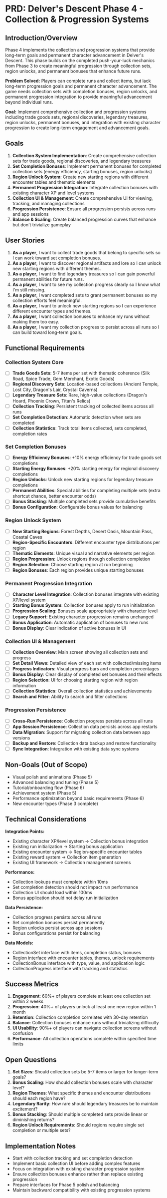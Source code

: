 # PRD: Delver's Descent Phase 4 - Collection & Progression Systems

## Introduction/Overview

Phase 4 implements the collection and progression systems that provide long-term goals and permanent character advancement in Delver's Descent. This phase builds on the completed push-your-luck mechanics from Phase 3 to create meaningful progression through collection sets, region unlocks, and permanent bonuses that enhance future runs.

**Problem Solved:** Players can complete runs and collect items, but lack long-term progression goals and permanent character advancement. The game needs collection sets with completion bonuses, region unlocks, and permanent progression integration to provide meaningful advancement beyond individual runs.

**Goal:** Implement comprehensive collection and progression systems including trade goods sets, regional discoveries, legendary treasures, region unlocks, permanent bonuses, and integration with existing character progression to create long-term engagement and advancement goals.

## Goals

1. **Collection System Implementation**: Create comprehensive collection sets for trade goods, regional discoveries, and legendary treasures
2. **Set Completion Bonuses**: Implement permanent bonuses for completed collection sets (energy efficiency, starting bonuses, region unlocks)
3. **Region Unlock System**: Create new starting regions with different encounter tables and thematic elements
4. **Permanent Progression Integration**: Integrate collection bonuses with existing character XP and level systems
5. **Collection UI & Management**: Create comprehensive UI for viewing, tracking, and managing collections
6. **Progression Persistence**: Ensure all progression persists across runs and app sessions
7. **Balance & Scaling**: Create balanced progression curves that enhance but don't trivialize gameplay

## User Stories

1. **As a player**, I want to collect trade goods that belong to specific sets so I can work toward set completion bonuses.
2. **As a player**, I want to discover regional artifacts and lore so I can unlock new starting regions with different themes.
3. **As a player**, I want to find legendary treasures so I can gain powerful permanent abilities for future runs.
4. **As a player**, I want to see my collection progress clearly so I know what I'm still missing.
5. **As a player**, I want completed sets to grant permanent bonuses so my collection efforts feel meaningful.
6. **As a player**, I want to unlock new starting regions so I can experience different encounter types and themes.
7. **As a player**, I want collection bonuses to enhance my runs without making them too easy.
8. **As a player**, I want my collection progress to persist across all runs so I can build toward long-term goals.

## Functional Requirements

### Collection System Core

- [ ] **Trade Goods Sets**: 5-7 items per set with thematic coherence (Silk Road, Spice Trade, Gem Merchant, Exotic Goods)
- [ ] **Regional Discovery Sets**: Location-based collections (Ancient Temple, Lost City, Dragon's Lair, Crystal Caverns)
- [ ] **Legendary Treasure Sets**: Rare, high-value collections (Dragon's Hoard, Phoenix Crown, Titan's Relics)
- [ ] **Collection Tracking**: Persistent tracking of collected items across all runs
- [ ] **Set Completion Detection**: Automatic detection when sets are completed
- [ ] **Collection Statistics**: Track total items collected, sets completed, completion rates

### Set Completion Bonuses

- [ ] **Energy Efficiency Bonuses**: +10% energy efficiency for trade goods set completions
- [ ] **Starting Energy Bonuses**: +20% starting energy for regional discovery completions
- [ ] **Region Unlocks**: Unlock new starting regions for legendary treasure completions
- [ ] **Permanent Abilities**: Special abilities for completing multiple sets (extra shortcut chance, better encounter odds)
- [ ] **Bonus Stacking**: Multiple completed sets provide cumulative benefits
- [ ] **Bonus Configuration**: Configurable bonus values for balancing

### Region Unlock System

- [ ] **New Starting Regions**: Forest Depths, Desert Oasis, Mountain Pass, Coastal Caves
- [ ] **Region-Specific Encounters**: Different encounter type distributions per region
- [ ] **Thematic Elements**: Unique visual and narrative elements per region
- [ ] **Region Progression**: Unlock regions through collection completion
- [ ] **Region Selection**: Choose starting region at run beginning
- [ ] **Region Bonuses**: Each region provides unique starting bonuses

### Permanent Progression Integration

- [ ] **Character Level Integration**: Collection bonuses integrate with existing XP/level system
- [ ] **Starting Bonus System**: Collection bonuses apply to run initialization
- [ ] **Progression Scaling**: Bonuses scale appropriately with character level
- [ ] **Legacy Support**: Existing character progression remains unchanged
- [ ] **Bonus Application**: Automatic application of bonuses to new runs
- [ ] **Bonus Display**: Clear indication of active bonuses in UI

### Collection UI & Management

- [ ] **Collection Overview**: Main screen showing all collection sets and progress
- [ ] **Set Detail Views**: Detailed view of each set with collected/missing items
- [ ] **Progress Indicators**: Visual progress bars and completion percentages
- [ ] **Bonus Display**: Clear display of completed set bonuses and their effects
- [ ] **Region Selection**: UI for choosing starting region with region information
- [ ] **Collection Statistics**: Overall collection statistics and achievements
- [ ] **Search and Filter**: Ability to search and filter collections

### Progression Persistence

- [ ] **Cross-Run Persistence**: Collection progress persists across all runs
- [ ] **App Session Persistence**: Collection data persists across app restarts
- [ ] **Data Migration**: Support for migrating collection data between app versions
- [ ] **Backup and Restore**: Collection data backup and restore functionality
- [ ] **Sync Integration**: Integration with existing data sync systems

## Non-Goals (Out of Scope)

- Visual polish and animations (Phase 5)
- Advanced balancing and tuning (Phase 5)
- Tutorial/onboarding flow (Phase 6)
- Achievement system (Phase 5)
- Performance optimization beyond basic requirements (Phase 6)
- New encounter types (Phase 3 complete)

## Technical Considerations

**Integration Points:**

- Existing character XP/level system → Collection bonus integration
- Existing run initialization → Starting bonus application
- Existing encounter system → Region-specific encounter tables
- Existing reward system → Collection item generation
- Existing UI framework → Collection management screens

**Performance:**

- Collection lookups must complete within 10ms
- Set completion detection should not impact run performance
- Collection UI should load within 100ms
- Bonus application should not delay run initialization

**Data Persistence:**

- Collection progress persists across all runs
- Set completion bonuses persist permanently
- Region unlocks persist across app sessions
- Bonus configurations persist for balancing

**Data Models:**

- CollectionSet interface with items, completion status, bonuses
- Region interface with encounter tables, themes, unlock requirements
- CollectionBonus interface with type, value, and application logic
- CollectionProgress interface with tracking and statistics

## Success Metrics

1. **Engagement**: 60%+ of players complete at least one collection set within 2 weeks
2. **Progression**: 40%+ of players unlock at least one new region within 1 month
3. **Retention**: Collection completion correlates with 30-day retention
4. **Balance**: Collection bonuses enhance runs without trivializing difficulty
5. **UI Usability**: 90%+ of players can navigate collection screens without confusion
6. **Performance**: All collection operations complete within specified time limits

## Open Questions

1. **Set Sizes**: Should collection sets be 5-7 items or larger for longer-term goals?
2. **Bonus Scaling**: How should collection bonuses scale with character level?
3. **Region Themes**: What specific themes and encounter distributions should each region have?
4. **Legendary Rarity**: How rare should legendary treasures be to maintain excitement?
5. **Bonus Stacking**: Should multiple completed sets provide linear or diminishing returns?
6. **Region Unlock Requirements**: Should regions require single set completion or multiple sets?

## Implementation Notes

- Start with collection tracking and set completion detection
- Implement basic collection UI before adding complex features
- Focus on integration with existing character progression system
- Ensure collection bonuses enhance rather than replace existing progression
- Prepare interfaces for Phase 5 polish and balancing
- Maintain backward compatibility with existing progression systems
